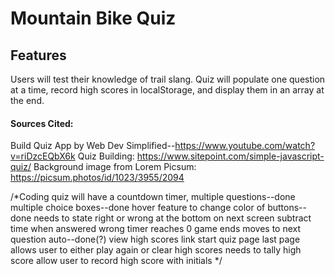 # Mountain Bike Quiz

## Features
Users will test their knowledge of trail slang.
Quiz will populate one question at a time, record high scores in localStorage, and display them in an array at the end.

#### Sources Cited:
Build Quiz App by Web Dev Simplified--https://www.youtube.com/watch?v=riDzcEQbX6k 
Quiz Building: https://www.sitepoint.com/simple-javascript-quiz/
Background image from Lorem Picsum: https://picsum.photos/id/1023/3955/2094

/*Coding quiz will have
 a countdown timer, 
 multiple questions--done
 multiple choice boxes--done 
hover feature to change color of buttons--done
needs to state right or wrong at the bottom on next screen
subtract time when answered wrong
timer reaches 0 game ends
moves to next question auto--done(?)
view high scores link
start quiz page
last page allows user to either play again or clear high scores
needs to tally high score
allow user to record high score with initials */